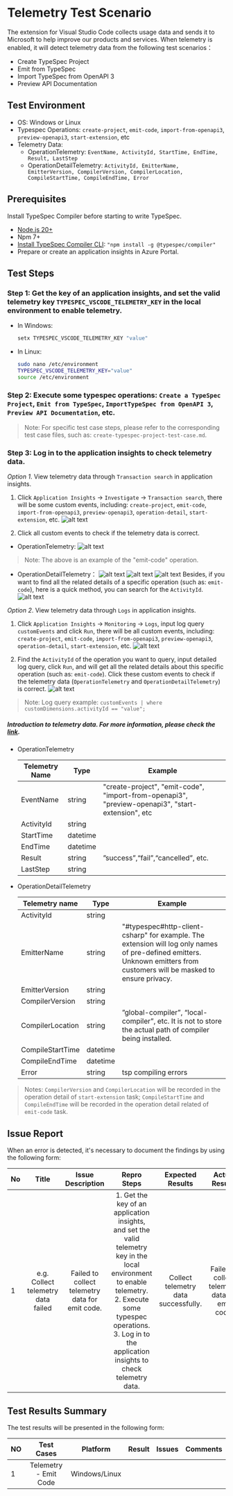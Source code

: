 # Telemetry Test Scenario

The extension for Visual Studio Code collects usage data and sends it to Microsoft to help improve our products and services. When telemetry is enabled, it will detect telemetry data from the following test scenarios：

- Create TypeSpec Project 
- Emit from TypeSpec
- Import TypeSpec from OpenAPI 3
- Preview API Documentation

## Test Environment

- OS: Windows or Linux
- Typespec Operations: `create-project`, `emit-code`, `import-from-openapi3`, `preview-openapi3`, `start-extension`, etc
- Telemetry Data: 
  - OperationTelemetry: `EventName, ActivityId, StartTime, EndTime, Result, LastStep`
  - OperationDetailTelemetry: `ActivityId, EmitterName, EmitterVersion, CompilerVersion, CompilerLocation, CompileStartTime, CompileEndTime, Error`

## Prerequisites

Install TypeSpec Compiler before starting to write TypeSpec.

- [Node.js 20+](https://nodejs.org/download/)
- Npm 7+
- [Install TypeSpec Compiler CLI](https://typespec.io/docs/): `"npm install -g @typespec/compiler"`
- Prepare or create an application insights in Azure Portal.

## Test Steps

### Step 1: Get the key of an application insights, and set the valid telemetry key `TYPESPEC_VSCODE_TELEMETRY_KEY` in the local environment to enable telemetry.
- In Windows:
  ```powershell
  setx TYPESPEC_VSCODE_TELEMETRY_KEY "value"
  ```

- In Linux:
  ```bash
  sudo nano /etc/environment
  TYPESPEC_VSCODE_TELEMETRY_KEY="value"
  source /etc/environment
  ```

### Step 2: Execute some typespec operations: `Create a TypeSpec Project`, `Emit from TypeSpec`, `ImportTypeSpec from OpenAPI 3`, `Preview API Documentation`, etc.

> Note: For specific test case steps, please refer to the corresponding test case files, such as: `create-typespec-project-test-case.md`.

### Step 3: Log in to the application insights to check telemetry data. 

_Option 1_. View telemetry data through `Transaction search` in application insights.
  1. Click `Application Insights` -> `Investigate` -> `Transaction search`, there will be some custom events, including: `create-project`, `emit-code`, `import-from-openapi3`, `preview-openapi3`, `operation-detail`, `start-extension`, etc.
  ![alt text](./images/Telemetry_TransactionSearch_CustomEvents.png)

  1. Click all custom events to check if the telemetry data is correct.
  - OperationTelemetry:
  ![alt text](./images/Telemetry_CustomEvents_Operation_EmitCode.png)

  > Note: The above is an example of the "emit-code" operation.

  - OperationDetailTelemetry：
  ![alt text](./images/Telemetry_CustomEvents_OperationDetails.png)
  ![alt text](./images/Telemetry_CustomEvents_OperationDetails_CompilerVersionAndLocation.png)
  ![alt text](./images/Telemetry_CustomEvents_OperationDetails_CompilerStartAndEndTime.png)
  Besides, if you want to find all the related details of a specific operation (such as: `emit-code`), here is a quick method, you can search for the `ActivityId`.
  ![alt text](./images/Telemetry_CustomEvents_TransactionSearch_ByActivityId.png)

_Option 2_. View telemetry data through `Logs` in application insights.
  1. Click `Application Insights` -> `Monitoring` -> `Logs`, input log query `customEvents` and click `Run`, there will be all custom events, including: `create-project`, `emit-code`, `import-from-openapi3`, `preview-openapi3`, `operation-detail`, `start-extension`, etc.
  ![alt text](./images/Telemetry_CustomEvents_Logs.png)

  1. Find the `ActivityId` of the operation you want to query, input detailed log query, click `Run`, and will get all the related details about this specific operation (such as: `emit-code`). Click these custom events to check if the telemetry data (`OperationTelemetry` and `OperationDetailTelemetry`) is correct. 
  ![alt text](./images/Telemetry_CustomEvents_logs_ActivityId.png)
> Note: Log query example: `customEvents | where customDimensions.activityId == "value";`

##### Introduction to telemetry data.  For more information, please check the [link](https://typespec.io/docs/introduction/editor/vscode/).

- OperationTelemetry

  | Telemetry Name | Type | Example |  
  | -------- | -------- | -------- |  
  | EventName | string   | "create-project", "emit-code", "import-from-openapi3", "preview-openapi3", "start-extension", etc   |  
  | ActivityId| string  |   |  
  | StartTime   | datetime   |  | 
  | EndTime  | datetime  |   |  
  | Result  | string   | ”success”,“fail”,“cancelled”, etc.   | 
  | LastStep  | string  |    |  
- OperationDetailTelemetry

  | Telemetry name | Type | Example |  
  | -------- | -------- | -------- |  
  | ActivityId   | string  |    |  
  | EmitterName   | string   | "#typespec#http-client-csharp" for example. The extension will log only names of pre-defined emitters. Unknown emitters from customers will be masked to ensure privacy.   |
  | EmitterVersion   | string   |    |  
  | CompilerVersion  | string   |    |  
  | CompilerLocation  | string   | ”global-compiler”, “local-compiler”, etc. It is not to store the actual path of compiler being installed.  |  
  | CompileStartTime   | datetime  |    |
  | CompileEndTime   | datetime   |    |  
  | Error  | string  | tsp compiling errors   |

> Notes: `CompilerVersion` and `CompilerLocation` will be recorded in the operation detail of `start-extension` task; `CompileStartTime` and `CompileEndTime` will be recorded in the operation detail related of `emit-code` task.

## Issue Report

When an error is detected, it's necessary to document the findings by using the following form:

| No  |                  Title                  |         Issue Description          |                                                                            Repro Steps                                                                            |           Expected Results           |           Actual Results           |  Comments  |
| --- | :-------------------------------------: | :--------------------------------: | :---------------------------------------------------------------------------------------------------------------------------------------------------------------: | :----------------------------------: | :--------------------------------: | :--------: |
| 1   | e.g. Collect telemetry data failed | Failed to collect telemetry data for emit code. | 1. Get the key of an application insights, and set the valid telemetry key in the local environment to enable telemetry. <br> 2. Execute some typespec operations. <br> 3. Log in to the application insights to check telemetry data. | Collect telemetry data successfully. | Failed to collect telemetry data for emit code. | Issue link |

## Test Results Summary

The test results will be presented in the following form:

| NO  |         Test Cases          |   Platform    | Result | Issues | Comments |
| --- | :-------------------------: | :-----------: | :----: | :----: | :------: |
| 1   | Telemetry - Emit Code | Windows/Linux |        |        |          |
